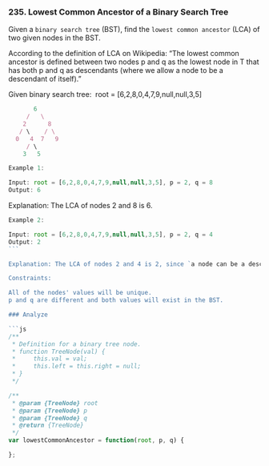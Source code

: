 ### 235. Lowest Common Ancestor of a Binary Search Tree

Given a `binary search tree` (BST), find the `lowest common ancestor` (LCA) of two given nodes in the BST.

According to the definition of LCA on Wikipedia: “The lowest common ancestor is defined between two nodes p and q as the lowest node in T that has both p and q as descendants (where we allow a node to be a descendant of itself).”

Given binary search tree:  root = [6,2,8,0,4,7,9,null,null,3,5]

```js
       6
     /   \
    2      8
   / \    / \
  0   4  7   9
     / \
    3   5
```

```js
Example 1:

Input: root = [6,2,8,0,4,7,9,null,null,3,5], p = 2, q = 8
Output: 6
```

Explanation: The LCA of nodes 2 and 8 is 6.

```js
Example 2:

Input: root = [6,2,8,0,4,7,9,null,null,3,5], p = 2, q = 4
Output: 2
``` 

Explanation: The LCA of nodes 2 and 4 is 2, since `a node can be a descendant of itself` according to the LCA definition.

Constraints:

All of the nodes' values will be unique.
p and q are different and both values will exist in the BST.

### Analyze

```js
/**
 * Definition for a binary tree node.
 * function TreeNode(val) {
 *     this.val = val;
 *     this.left = this.right = null;
 * }
 */

/**
 * @param {TreeNode} root
 * @param {TreeNode} p
 * @param {TreeNode} q
 * @return {TreeNode}
 */
var lowestCommonAncestor = function(root, p, q) {

};
```